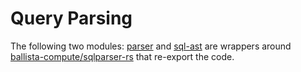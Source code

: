 # Query Parsing

The following two modules: [parser](./parser) and [sql-ast](./sql-ast) are wrappers
around [ballista-compute/sqlparser-rs](https://github.com/ballista-compute/sqlparser-rs)
that re-export the code.